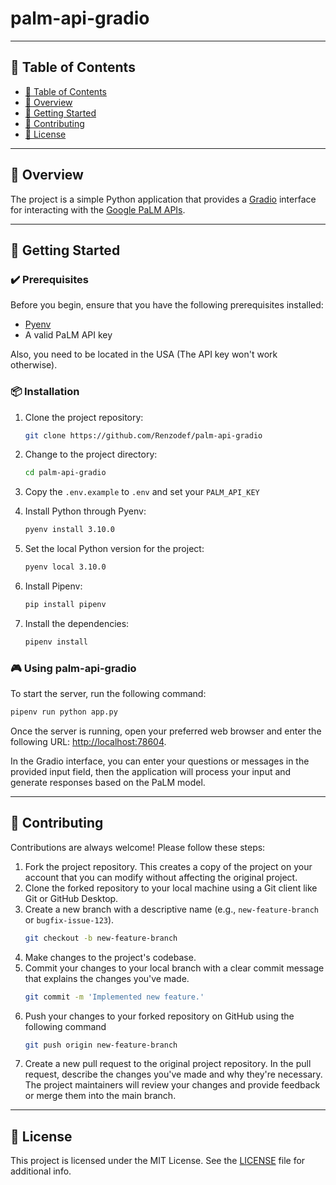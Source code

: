 # palm-api-gradio

---

## 📒 Table of Contents
- [📒 Table of Contents](#-table-of-contents)
- [📍 Overview](#-overview)
- [🚀 Getting Started](#-getting-started)
- [🤝 Contributing](#-contributing)
- [📄 License](#-license)

---


## 📍 Overview

The project is a simple Python application that provides a [Gradio](https://www.gradio.app/) interface for interacting with the [Google PaLM APIs](https://developers.generativeai.google/).

---

## 🚀 Getting Started

### ✔️ Prerequisites

Before you begin, ensure that you have the following prerequisites installed:
- [Pyenv](https://github.com/pyenv/pyenv)
- A valid PaLM API key

Also, you need to be located in the USA (The API key won't work otherwise).

### 📦 Installation

1. Clone the project repository:
   ```sh
   git clone https://github.com/Renzodef/palm-api-gradio
   ```

2. Change to the project directory:
   ```sh
   cd palm-api-gradio
   ```

3. Copy the `.env.example` to `.env` and set your `PALM_API_KEY`

4. Install Python through Pyenv:
   ```sh
   pyenv install 3.10.0
   ```

5. Set the local Python version for the project:
   ```sh
   pyenv local 3.10.0
   ```

6. Install Pipenv:
   ```sh
   pip install pipenv
   ```

7. Install the dependencies:
   ```sh
   pipenv install
   ```

### 🎮 Using palm-api-gradio

To start the server, run the following command:

```sh
pipenv run python app.py
```

Once the server is running, open your preferred web browser and enter the following URL: [http://localhost:78604](http://localhost:78604).

In the Gradio interface, you can enter your questions or messages in the provided input field, then the application will process your input and generate responses based on the PaLM model.

---

## 🤝 Contributing

Contributions are always welcome! Please follow these steps:
1. Fork the project repository. This creates a copy of the project on your account that you can modify without affecting the original project.
2. Clone the forked repository to your local machine using a Git client like Git or GitHub Desktop.
3. Create a new branch with a descriptive name (e.g., `new-feature-branch` or `bugfix-issue-123`).
   ```sh
   git checkout -b new-feature-branch
   ```
4. Make changes to the project's codebase.
5. Commit your changes to your local branch with a clear commit message that explains the changes you've made.
   ```sh
   git commit -m 'Implemented new feature.'
   ```
6. Push your changes to your forked repository on GitHub using the following command
   ```sh
   git push origin new-feature-branch
   ```
7. Create a new pull request to the original project repository. In the pull request, describe the changes you've made and why they're necessary.
   The project maintainers will review your changes and provide feedback or merge them into the main branch.

---

## 📄 License

This project is licensed under the MIT License. See the [LICENSE](https://github.com/Renzodef/palm-api-gradio/blob/main/LICENSE) file for additional info.
